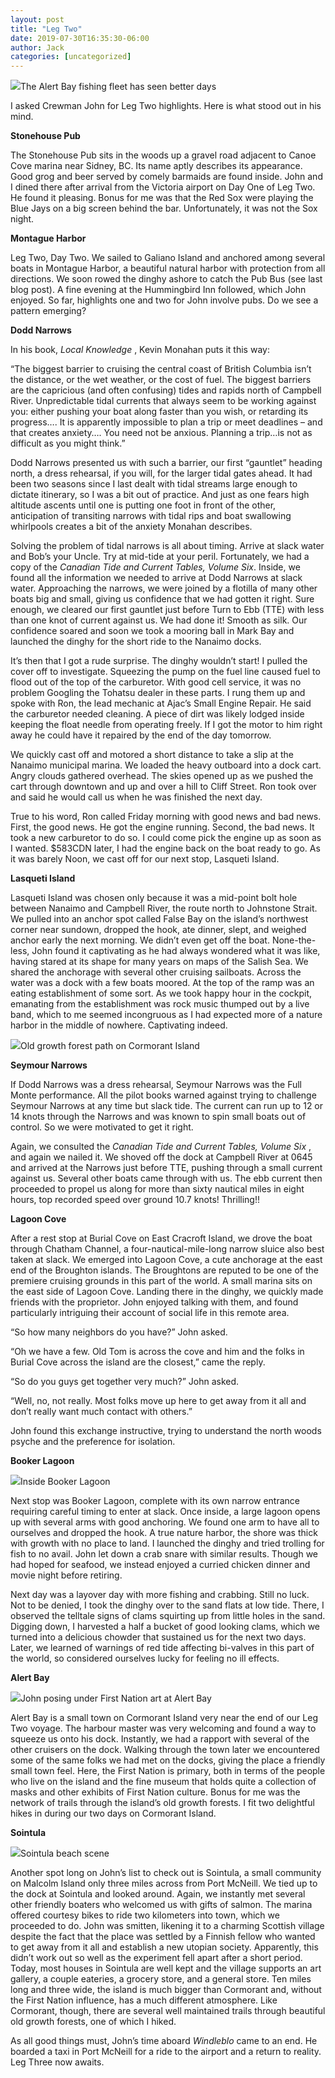```yaml
---
layout: post
title: "Leg Two"
date: 2019-07-30T16:35:30-06:00
author: Jack
categories: [uncategorized]
---
```


![](http://windleblo.com/wp-content/uploads/2019/07/IMG_7268-1024x768.jpg)The Alert Bay fishing fleet has seen better days

I asked Crewman John for Leg Two highlights. Here is what stood out in his mind.

**Stonehouse Pub**

The Stonehouse Pub sits in the woods up a gravel road adjacent to Canoe Cove marina near Sidney, BC. Its name aptly describes its appearance. Good grog and beer served by comely barmaids are found inside. John and I dined there after arrival from the Victoria airport on Day One of Leg Two. He found it pleasing. Bonus for me was that the Red Sox were playing the Blue Jays on a big screen behind the bar. Unfortunately, it was not the Sox night. 

**Montague Harbor**

Leg Two, Day Two. We sailed to Galiano Island and anchored among several boats in Montague Harbor, a beautiful natural harbor with protection from all directions. We soon rowed the dinghy ashore to catch the Pub Bus (see last blog post). A fine evening at the Hummingbird Inn followed, which John enjoyed. So far, highlights one and two for John involve pubs. Do we see a pattern emerging?

**Dodd Narrows**

In his book, _Local Knowledge_ , Kevin Monahan puts it this way:

“The biggest barrier to cruising the central coast of British Columbia isn’t the distance, or the wet weather, or the cost of fuel. The biggest barriers are the capricious (and often confusing) tides and rapids north of Campbell River. Unpredictable tidal currents that always seem to be working against you: either pushing your boat along faster than you wish, or retarding its progress…. It is apparently impossible to plan a trip or meet deadlines – and that creates anxiety…. You need not be anxious. Planning a trip…is not as difficult as you might think.”

Dodd Narrows presented us with such a barrier, our first “gauntlet” heading north, a dress rehearsal, if you will, for the larger tidal gates ahead. It had been two seasons since I last dealt with tidal streams large enough to dictate itinerary, so I was a bit out of practice. And just as one fears high altitude ascents until one is putting one foot in front of the other, anticipation of transiting narrows with tidal rips and boat swallowing whirlpools creates a bit of the anxiety Monahan describes. 

Solving the problem of tidal narrows is all about timing. Arrive at slack water and Bob’s your Uncle. Try at mid-tide at your peril. Fortunately, we had a copy of the _Canadian Tide and Current Tables, Volume Six_. Inside, we found all the information we needed to arrive at Dodd Narrows at slack water. Approaching the narrows, we were joined by a flotilla of many other boats big and small, giving us confidence that we had gotten it right. Sure enough, we cleared our first gauntlet just before Turn to Ebb (TTE) with less than one knot of current against us. We had done it! Smooth as silk. Our confidence soared and soon we took a mooring ball in Mark Bay and launched the dinghy for the short ride to the Nanaimo docks.

It’s then that I got a rude surprise. The dinghy wouldn’t start! I pulled the cover off to investigate. Squeezing the pump on the fuel line caused fuel to flood out of the top of the carburetor. With good cell service, it was no problem Googling the Tohatsu dealer in these parts. I rung them up and spoke with Ron, the lead mechanic at Ajac’s Small Engine Repair. He said the carburetor needed cleaning. A piece of dirt was likely lodged inside keeping the float needle from operating freely. If I got the motor to him right away he could have it repaired by the end of the day tomorrow. 

We quickly cast off and motored a short distance to take a slip at the Nanaimo municipal marina. We loaded the heavy outboard into a dock cart. Angry clouds gathered overhead. The skies opened up as we pushed the cart through downtown and up and over a hill to Cliff Street. Ron took over and said he would call us when he was finished the next day.

True to his word, Ron called Friday morning with good news and bad news. First, the good news. He got the engine running. Second, the bad news. It took a new carburetor to do so. I could come pick the engine up as soon as I wanted. $583CDN later, I had the engine back on the boat ready to go. As it was barely Noon, we cast off for our next stop, Lasqueti Island.

**Lasqueti Island**

Lasqueti Island was chosen only because it was a mid-point bolt hole between Nanaimo and Campbell River, the route north to Johnstone Strait. We pulled into an anchor spot called False Bay on the island’s northwest corner near sundown, dropped the hook, ate dinner, slept, and weighed anchor early the next morning. We didn’t even get off the boat. None-the-less, John found it captivating as he had always wondered what it was like, having stared at its shape for many years on maps of the Salish Sea. We shared the anchorage with several other cruising sailboats. Across the water was a dock with a few boats moored. At the top of the ramp was an eating establishment of some sort. As we took happy hour in the cockpit, emanating from the establishment was rock music thumped out by a live band, which to me seemed incongruous as I had expected more of a nature harbor in the middle of nowhere. Captivating indeed.

![](http://windleblo.com/wp-content/uploads/2019/07/IMG_7306-e1564526170255-768x1024.jpg)Old growth forest path on Cormorant Island

**Seymour Narrows**

If Dodd Narrows was a dress rehearsal, Seymour Narrows was the Full Monte performance. All the pilot books warned against trying to challenge Seymour Narrows at any time but slack tide. The current can run up to 12 or 14 knots through the Narrows and was known to spin small boats out of control. So we were motivated to get it right. 

Again, we consulted the _Canadian Tide and Current Tables, Volume Six_ , and again we nailed it. We shoved off the dock at Campbell River at 0645 and arrived at the Narrows just before TTE, pushing through a small current against us. Several other boats came through with us. The ebb current then proceeded to propel us along for more than sixty nautical miles in eight hours, top recorded speed over ground 10.7 knots! Thrilling!!

**Lagoon Cove**

After a rest stop at Burial Cove on East Cracroft Island, we drove the boat through Chatham Channel, a four-nautical-mile-long narrow sluice also best taken at slack. We emerged into Lagoon Cove, a cute anchorage at the east end of the Broughton islands. The Broughtons are reputed to be one of the premiere cruising grounds in this part of the world. A small marina sits on the east side of Lagoon Cove. Landing there in the dinghy, we quickly made friends with the proprietor. John enjoyed talking with them, and found particularly intriguing their account of social life in this remote area. 

“So how many neighbors do you have?” John asked.

“Oh we have a few. Old Tom is across the cove and him and the folks in Burial Cove across the island are the closest,” came the reply.

“So do you guys get together very much?” John asked.

“Well, no, not really. Most folks move up here to get away from it all and don’t really want much contact with others.”

John found this exchange instructive, trying to understand the north woods psyche and the preference for isolation.

**Booker Lagoon**

![](http://windleblo.com/wp-content/uploads/2019/07/IMG_7266-1024x768.jpg)Inside Booker Lagoon

Next stop was Booker Lagoon, complete with its own narrow entrance requiring careful timing to enter at slack. Once inside, a large lagoon opens up with several arms with good anchoring. We found one arm to have all to ourselves and dropped the hook. A true nature harbor, the shore was thick with growth with no place to land. I launched the dinghy and tried trolling for fish to no avail. John let down a crab snare with similar results. Though we had hoped for seafood, we instead enjoyed a curried chicken dinner and movie night before retiring.

Next day was a layover day with more fishing and crabbing. Still no luck. Not to be denied, I took the dinghy over to the sand flats at low tide. There, I observed the telltale signs of clams squirting up from little holes in the sand. Digging down, I harvested a half a bucket of good looking clams, which we turned into a delicious chowder that sustained us for the next two days. Later, we learned of warnings of red tide affecting bi-valves in this part of the world, so considered ourselves lucky for feeling no ill effects.

**Alert Bay**

![](http://windleblo.com/wp-content/uploads/2019/07/IMG_7269-e1564522973924-768x1024.jpg)John posing under First Nation art at Alert Bay

Alert Bay is a small town on Cormorant Island very near the end of our Leg Two voyage. The harbour master was very welcoming and found a way to squeeze us onto his dock. Instantly, we had a rapport with several of the other cruisers on the dock. Walking through the town later we encountered some of the same folks we had met on the docks, giving the place a friendly small town feel. Here, the First Nation is primary, both in terms of the people who live on the island and the fine museum that holds quite a collection of masks and other exhibits of First Nation culture. Bonus for me was the network of trails through the island’s old growth forests. I fit two delightful hikes in during our two days on Cormorant Island.

**Sointula**

![](http://windleblo.com/wp-content/uploads/2019/07/IMG_7324-1024x768.jpg)Sointula beach scene

Another spot long on John’s list to check out is Sointula, a small community on Malcolm Island only three miles across from Port McNeill. We tied up to the dock at Sointula and looked around. Again, we instantly met several other friendly boaters who welcomed us with gifts of salmon. The marina offered courtesy bikes to ride two kilometers into town, which we proceeded to do. John was smitten, likening it to a charming Scottish village despite the fact that the place was settled by a Finnish fellow who wanted to get away from it all and establish a new utopian society. Apparently, this didn’t work out so well as the experiment fell apart after a short period. Today, most houses in Sointula are well kept and the village supports an art gallery, a couple eateries, a grocery store, and a general store. Ten miles long and three wide, the island is much bigger than Cormorant and, without the First Nation influence, has a much different atmosphere. Like Cormorant, though, there are several well maintained trails through beautiful old growth forests, one of which I hiked.

As all good things must, John’s time aboard _Windleblo_ came to an end. He boarded a taxi in Port McNeill for a ride to the airport and a return to reality. Leg Three now awaits.
